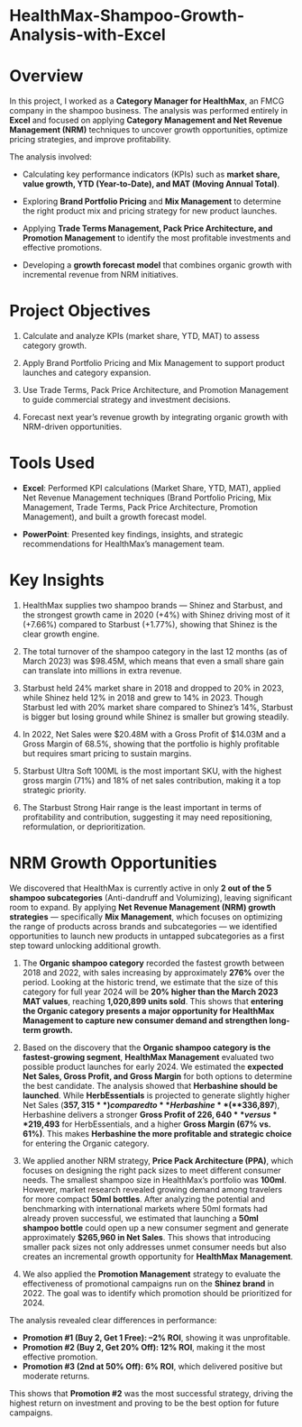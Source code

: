 # HealthMax-Shampoo-Growth-Analysis-with-Excel

# Overview

In this project, I worked as a **Category Manager for HealthMax**, an FMCG company in the shampoo business. The analysis was performed entirely in **Excel** and focused on applying **Category Management and Net Revenue Management (NRM)** techniques to uncover growth opportunities, optimize pricing strategies, and improve profitability.

The analysis involved:

* Calculating key performance indicators (KPIs) such as **market share, value growth, YTD (Year-to-Date), and MAT (Moving Annual Total)**.

* Exploring **Brand Portfolio Pricing** and **Mix Management** to determine the right product mix and pricing strategy for new product launches.

* Applying **Trade Terms Management, Pack Price Architecture, and Promotion Management** to identify the most profitable investments and effective promotions.

* Developing a **growth forecast model** that combines organic growth with incremental revenue from NRM initiatives.


# Project Objectives

1. Calculate and analyze KPIs (market share, YTD, MAT) to assess category growth.

2. Apply Brand Portfolio Pricing and Mix Management to support product launches and category expansion.

3. Use Trade Terms, Pack Price Architecture, and Promotion Management to guide commercial strategy and investment decisions.

4. Forecast next year’s revenue growth by integrating organic growth with NRM-driven opportunities.


# Tools Used

* **Excel**: Performed KPI calculations (Market Share, YTD, MAT), applied Net Revenue Management techniques (Brand Portfolio Pricing, Mix Management, Trade Terms, Pack Price Architecture, Promotion Management), and built a growth forecast model.

* **PowerPoint**: Presented key findings, insights, and strategic recommendations for HealthMax’s management team.


# Key Insights

1. HealthMax supplies two shampoo brands — Shinez and Starbust, and the strongest growth came in 2020 (+4%) with Shinez driving most of it (+7.66%) compared to Starbust (+1.77%), showing that Shinez is the clear growth engine.

2. The total turnover of the shampoo category in the last 12 months (as of March 2023) was $98.45M, which means that even a small share gain can translate into millions in extra revenue.

3. Starbust held 24% market share in 2018 and dropped to 20% in 2023, while Shinez held 12% in 2018 and grew to 14% in 2023. Though Starbust led with 20% market share compared to Shinez’s 14%, Starbust is bigger but losing ground while Shinez is smaller but growing steadily.

4. In 2022, Net Sales were $20.48M with a Gross Profit of $14.03M and a Gross Margin of 68.5%, showing that the portfolio is highly profitable but requires smart pricing to sustain margins.

5. Starbust Ultra Soft 100ML is the most important SKU, with the highest gross margin (71%) and 18% of net sales contribution, making it a top strategic priority.

6. The Starbust Strong Hair range is the least important in terms of profitability and contribution, suggesting it may need repositioning, reformulation, or deprioritization.


# NRM Growth Opportunities

We discovered that HealthMax is currently active in only **2 out of the 5 shampoo subcategories** (Anti-dandruff and Volumizing), leaving significant room to expand. By applying **Net Revenue Management (NRM) growth strategies** — specifically **Mix Management**, which focuses on optimizing the range of products across brands and subcategories — we identified opportunities to launch new products in untapped subcategories as a first step toward unlocking additional growth.

1. The **Organic shampoo category** recorded the fastest growth between 2018 and 2022, with sales increasing by approximately **276%** over the period. Looking at the historic trend, we estimate that the size of this category for full year 2024 will be **20% higher than the March 2023 MAT values**, reaching **1,020,899 units sold**. This shows that **entering the Organic category presents a major opportunity for HealthMax Management to capture new consumer demand and strengthen long-term growth.**

2. Based on the discovery that the **Organic shampoo category is the fastest-growing segment**, **HealthMax Management** evaluated two possible product launches for early 2024. We estimated the **expected Net Sales, Gross Profit, and Gross Margin** for both options to determine the best candidate. The analysis showed that **Herbashine should be launched**. While **HerbEssentials** is projected to generate slightly higher Net Sales (**$357,315**) compared to **Herbashine** (**$336,897**), Herbashine delivers a stronger **Gross Profit of $226,640** versus **$219,493** for HerbEssentials, and a higher **Gross Margin (67% vs. 61%)**. This makes **Herbashine the more profitable and strategic choice** for entering the Organic category.  

3. We applied another NRM strategy, **Price Pack Architecture (PPA)**, which focuses on designing the right pack sizes to meet different consumer needs. The smallest shampoo size in HealthMax’s portfolio was **100ml**. However, market research revealed growing demand among travelers for more compact **50ml bottles**. After analyzing the potential and benchmarking with international markets where 50ml formats had already proven successful, we estimated that launching a **50ml shampoo bottle** could open up a new consumer segment and generate approximately **$265,960 in Net Sales**. This shows that introducing smaller pack sizes not only addresses unmet consumer needs but also creates an incremental growth opportunity for **HealthMax Management**.

4. We also applied the **Promotion Management** strategy to evaluate the effectiveness of promotional campaigns run on the **Shinez brand** in 2022. The goal was to identify which promotion should be prioritized for 2024.  

The analysis revealed clear differences in performance:  
- **Promotion #1 (Buy 2, Get 1 Free): –2% ROI**, showing it was unprofitable.  
- **Promotion #2 (Buy 2, Get 20% Off): 12% ROI**, making it the most effective promotion.  
- **Promotion #3 (2nd at 50% Off): 6% ROI**, which delivered positive but moderate returns.  

This shows that **Promotion #2** was the most successful strategy, driving the highest return on investment and proving to be the best option for future campaigns.






